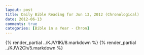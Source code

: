 ```yaml
---
layout: post
title: Daily Bible Reading for Jun 13, 2012 (Chronological)
date: 2012-06-13
comments: true
categories: [Bible in a Year - Chron]
---
```

{% render_partial ../KJV/1Ki/8.markdown %}
{% render_partial ../KJV/2Ch/5.markdown %}
